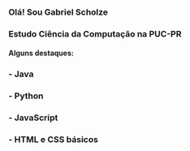 ### Olá! Sou Gabriel Scholze
### Estudo Ciência da Computação na PUC-PR

#### Alguns destaques:

### - Java
### - Python
### - JavaScript
### - HTML e CSS básicos

